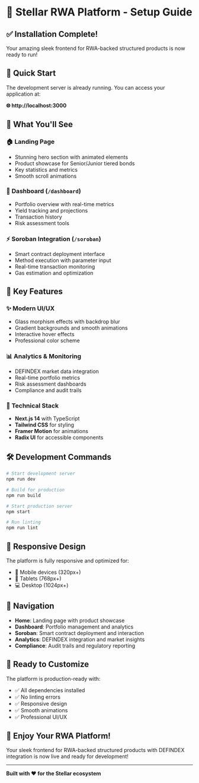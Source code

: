 # 🚀 Stellar RWA Platform - Setup Guide

## ✅ Installation Complete!

Your amazing sleek frontend for RWA-backed structured products is now ready to run!

## 🎯 Quick Start

The development server is already running. You can access your application at:

**🌐 http://localhost:3000**

## 📱 What You'll See

### 🏠 **Landing Page**
- Stunning hero section with animated elements
- Product showcase for Senior/Junior tiered bonds
- Key statistics and metrics
- Smooth scroll animations

### 💼 **Dashboard** (`/dashboard`)
- Portfolio overview with real-time metrics
- Yield tracking and projections
- Transaction history
- Risk assessment tools

### ⚡ **Soroban Integration** (`/soroban`)
- Smart contract deployment interface
- Method execution with parameter input
- Real-time transaction monitoring
- Gas estimation and optimization

## 🎨 **Key Features**

### ✨ **Modern UI/UX**
- Glass morphism effects with backdrop blur
- Gradient backgrounds and smooth animations
- Interactive hover effects
- Professional color scheme

### 📊 **Analytics & Monitoring**
- DEFINDEX market data integration
- Real-time portfolio metrics
- Risk assessment dashboards
- Compliance and audit trails

### 🔧 **Technical Stack**
- **Next.js 14** with TypeScript
- **Tailwind CSS** for styling
- **Framer Motion** for animations
- **Radix UI** for accessible components

## 🛠️ **Development Commands**

```bash
# Start development server
npm run dev

# Build for production
npm run build

# Start production server
npm start

# Run linting
npm run lint
```

## 📱 **Responsive Design**

The platform is fully responsive and optimized for:
- 📱 Mobile devices (320px+)
- 📱 Tablets (768px+)
- 💻 Desktop (1024px+)

## 🎯 **Navigation**

- **Home**: Landing page with product showcase
- **Dashboard**: Portfolio management and analytics
- **Soroban**: Smart contract deployment and interaction
- **Analytics**: DEFINDEX integration and market insights
- **Compliance**: Audit trails and regulatory reporting

## 🚀 **Ready to Customize**

The platform is production-ready with:
- ✅ All dependencies installed
- ✅ No linting errors
- ✅ Responsive design
- ✅ Smooth animations
- ✅ Professional UI/UX

## 🎉 **Enjoy Your RWA Platform!**

Your sleek frontend for RWA-backed structured products with DEFINDEX integration is now live and ready for development!

---

**Built with ❤️ for the Stellar ecosystem**
